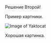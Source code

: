 Решение Второй!

Пример картники.

![Image of Yaktocat](https://www.tutorialspoint.com/css/images/responsive.jpg)

Хорошая картинка.